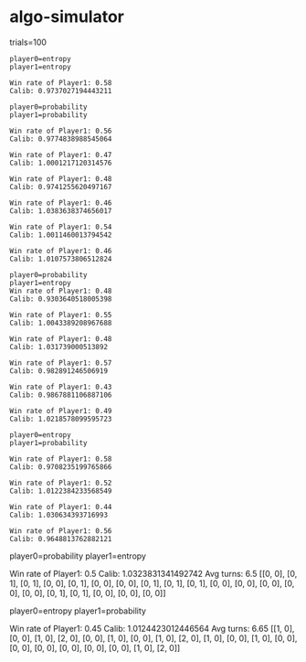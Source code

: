 # algo-simulator

trials=100

```
player0=entropy
player1=entropy

Win rate of Player1: 0.58
Calib: 0.9737027194443211
```

```
player0=probability
player1=probability

Win rate of Player1: 0.56
Calib: 0.9774838988545064

Win rate of Player1: 0.47
Calib: 1.0001217120314576

Win rate of Player1: 0.48
Calib: 0.9741255620497167

Win rate of Player1: 0.46
Calib: 1.0383638374656017

Win rate of Player1: 0.54
Calib: 1.0011460013794542

Win rate of Player1: 0.46
Calib: 1.0107573806512824
```


```
player0=probability
player1=entropy
Win rate of Player1: 0.48
Calib: 0.9303640518005398

Win rate of Player1: 0.55
Calib: 1.0043389208967688

Win rate of Player1: 0.48
Calib: 1.031739000513892

Win rate of Player1: 0.57
Calib: 0.982891246506919

Win rate of Player1: 0.43
Calib: 0.9867881106887106

Win rate of Player1: 0.49
Calib: 1.0218578099595723

```

```
player0=entropy
player1=probability

Win rate of Player1: 0.58
Calib: 0.9708235199765866

Win rate of Player1: 0.52
Calib: 1.0122384233568549

Win rate of Player1: 0.44
Calib: 1.030634393716993

Win rate of Player1: 0.56
Calib: 0.9648813762882121
```





player0=probability
player1=entropy

Win rate of Player1: 0.5
Calib: 1.0323831341492742
Avg turns: 6.5
[[0, 0], [0, 1], [0, 1], [0, 0], [0, 1], [0, 0], [0, 0], [0, 1], [0, 1], [0, 1], [0, 0], [0, 0], [0, 0], [0, 0], [0, 0], [0, 1], [0, 1], [0, 0], [0, 0], [0, 0]]



player0=entropy
player1=probability

Win rate of Player1: 0.45
Calib: 1.0124423012446564
Avg turns: 6.65
[[1, 0], [0, 0], [1, 0], [2, 0], [0, 0], [1, 0], [0, 0], [1, 0], [2, 0], [1, 0], [0, 0], [1, 0], [0, 0], [0, 0], [0, 0], [0, 0], [0, 0], [0, 0], [1, 0], [2, 0]]